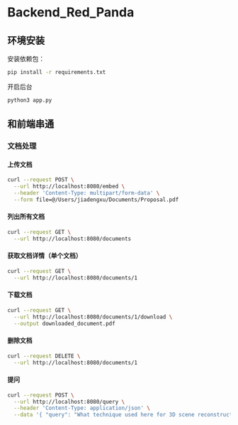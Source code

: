 # Backend_Red_Panda

## 环境安装

安装依赖包：
```bash
pip install -r requirements.txt
```

开启后台
```bash
python3 app.py
```

## 和前端串通

### 文档处理

#### 上传文档

```bash
curl --request POST \
  --url http://localhost:8080/embed \
  --header 'Content-Type: multipart/form-data' \
  --form file=@/Users/jiadengxu/Documents/Proposal.pdf
```

#### 列出所有文档

```bash
curl --request GET \
  --url http://localhost:8080/documents
```

#### 获取文档详情（单个文档）
```bash
curl --request GET \
  --url http://localhost:8080/documents/1
```

#### 下载文档

```bash
curl --request GET \
  --url http://localhost:8080/documents/1/download \
  --output downloaded_document.pdf
```

#### 删除文档

```bash
curl --request DELETE \
  --url http://localhost:8080/documents/1
```

#### 提问

```bash
curl --request POST \
  --url http://localhost:8080/query \
  --header 'Content-Type: application/json' \
  --data '{ "query": "What technique used here for 3D scene reconstruction?" }'
```